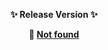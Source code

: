 <p align="center"><strong>✨ Release Version ✨</strong></p>
<p align="center"><strong>🔗 <a href="" target="_blank">Not found</a></strong></p>